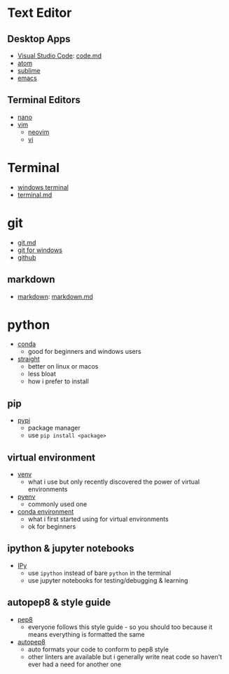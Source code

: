 # Text Editor

## Desktop Apps

- [Visual Studio Code](https://code.visualstudio.com/): [code.md](https://github.com/asymy/windows_python_setup/blob/main/code.md)
- [atom](https://atom.io/)
- [sublime](https://www.sublimetext.com/)
- [emacs](https://www.gnu.org/software/emacs/)

## Terminal Editors

- [nano](https://www.nano-editor.org/)
- [vim](https://www.vim.org/)
  - [neovim](https://neovim.io/)
  - [vi](https://en.wikipedia.org/wiki/Vi)

# Terminal

- [windows terminal](https://github.com/Microsoft/Terminal)
- [terminal.md](https://github.com/asymy/windows_python_setup/blob/main/terminal.md)

# git

- [git.md](https://github.com/asymy/windows_python_setup/blob/main/git.md)
- [git for windows](https://gitforwindows.org/)
- [github](https://github.com/)

## markdown

- [markdown](https://www.markdownguide.org/basic-syntax): [markdown.md](https://github.com/asymy/windows_python_setup/blob/main/markdown.md)

# python

- [conda](https://www.anaconda.com/)
  - good for beginners and windows users
- [straight](https://www.python.org/)
  - better on linux or macos
  - less bloat
  - how i prefer to install

## pip

- [pypi](https://pypi.org/)
  - package manager
  - use `pip install <package>`

## virtual environment

- [venv](https://docs.python.org/3/library/venv.html)
  - what i use but only recently discovered the power of virtual environments
- [pyenv](https://github.com/pyenv/pyenv)
  - commonly used one
- [conda environment](https://docs.conda.io/projects/conda/en/latest/user-guide/concepts/environments.html)
  - what i first started using for virtual environments
  - ok for beginners

## ipython & jupyter notebooks

- [IPy](https://ipython.org/)
  - use `ipython` instead of bare `python` in the terminal
  - use jupyter notebooks for testing/debugging & learning

## autopep8 & style guide

- [pep8](https://pep8.org/)
  - everyone follows this style guide - so you should too because it means everything is formatted the same
- [autopep8](https://pypi.org/project/autopep8/)
  - auto formats your code to conform to pep8 style
  - other linters are available but i generally write neat code so haven't ever had a need for another one



